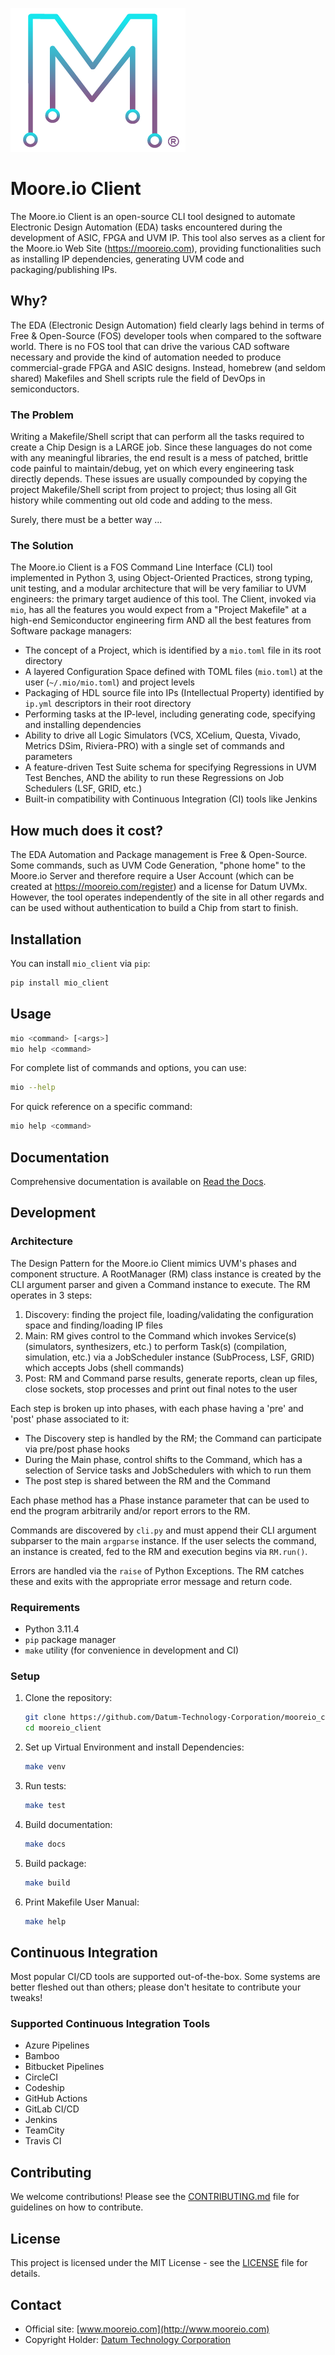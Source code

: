![Moore.io Client Logo](docs/source/_static/mio_logo.png)

# Moore.io Client

The Moore.io Client is an open-source CLI tool designed to automate Electronic Design Automation (EDA) tasks encountered
during the development of ASIC, FPGA and UVM IP. This tool also serves as a client for the Moore.io Web Site
(https://mooreio.com), providing functionalities such as installing IP dependencies, generating UVM code and
packaging/publishing IPs.

## Why?
The EDA (Electronic Design Automation) field clearly lags behind in terms of Free & Open-Source (FOS) developer tools
when compared to the software world. There is no FOS tool that can drive the various CAD software necessary and provide
the kind of automation needed to produce commercial-grade FPGA and ASIC designs. Instead, homebrew (and seldom shared)
Makefiles and Shell scripts rule the field of DevOps in semiconductors.

### The Problem
Writing a Makefile/Shell script that can perform all the tasks required to create a Chip Design is a LARGE job. Since
these languages do not come with any meaningful libraries, the end result is a mess of patched, brittle code painful to
maintain/debug, yet on which every engineering task directly depends. These issues are usually compounded by
copying the project Makefile/Shell script from project to project; thus losing all Git history while commenting
out old code and adding to the mess.

Surely, there must be a better way ...

### The Solution
The Moore.io Client is a FOS Command Line Interface (CLI) tool implemented in Python 3, using Object-Oriented
Practices, strong typing, unit testing, and a modular architecture that will be very familiar to UVM engineers: the
primary target audience of this tool. The Client, invoked via `mio`, has all the features you would expect from a
"Project Makefile" at a high-end Semiconductor engineering firm AND all the best features from Software package
managers:

 * The concept of a Project, which is identified by a `mio.toml` file in its root directory
 * A layered Configuration Space defined with TOML files (`mio.toml`) at the user (`~/.mio/mio.toml`) and project levels
 * Packaging of HDL source file into IPs (Intellectual Property) identified by `ip.yml` descriptors in their root directory
 * Performing tasks at the IP-level, including generating code, specifying and installing dependencies
 * Ability to drive all Logic Simulators (VCS, XCelium, Questa, Vivado, Metrics DSim, Riviera-PRO) with a single set of commands and parameters
 * A feature-driven Test Suite schema for specifying Regressions in UVM Test Benches, AND the ability to run these Regressions on Job Schedulers (LSF, GRID, etc.)
 * Built-in compatibility with Continuous Integration (CI) tools like Jenkins

## How much does it cost?
The EDA Automation and Package management is Free & Open-Source. Some commands, such as UVM Code Generation, "phone
home" to the Moore.io Server and therefore require a User Account (which can be created at
https://mooreio.com/register) and a license for Datum UVMx. However, the tool operates independently of the site in all
other regards and can be used without authentication to build a Chip from start to finish. 


## Installation

You can install `mio_client` via `pip`:

```sh
pip install mio_client
```

## Usage

```sh
mio <command> [<args>]
mio help <command>
```

For complete list of commands and options, you can use:

```sh
mio --help
```

For quick reference on a specific command:

```sh
mio help <command>
```

## Documentation

Comprehensive documentation is available on [Read the Docs](https://readthedocs.org/projects/mooreio_client).

## Development

### Architecture
The Design Pattern for the Moore.io Client mimics UVM's phases and component structure. A RootManager (RM) class instance
is created by the CLI argument parser and given a Command instance to execute. The RM operates in 3 steps:

1. Discovery: finding the project file, loading/validating the configuration space and finding/loading IP files
2. Main: RM gives control to the Command which invokes Service(s) (simulators, synthesizers, etc.) to perform Task(s) (compilation, simulation, etc.) via a JobScheduler instance (SubProcess, LSF, GRID) which accepts Jobs (shell commands) 
3. Post: RM and Command parse results, generate reports, clean up files, close sockets, stop processes and print out final notes to the user  

Each step is broken up into phases, with each phase having a 'pre' and 'post' phase associated to it:

* The Discovery step is handled by the RM; the Command can participate via pre/post phase hooks
* During the Main phase, control shifts to the Command, which has a selection of Service tasks and JobSchedulers with which to run them
* The post step is shared between the RM and the Command

Each phase method has a Phase instance parameter that can be used to end the program arbitrarily and/or report errors to the RM.

Commands are discovered by `cli.py` and must append their CLI argument subparser to the main `argparse` instance.
If the user selects the command, an instance is created, fed to the RM and execution begins via `RM.run()`.

Errors are handled via the `raise` of Python Exceptions. The RM catches these and exits with the appropriate error message and return code.


### Requirements

- Python 3.11.4
- `pip` package manager
- `make` utility (for convenience in development and CI)

### Setup

1. Clone the repository:
    ```sh
    git clone https://github.com/Datum-Technology-Corporation/mooreio_client.git
    cd mooreio_client
    ```

2. Set up Virtual Environment and install Dependencies:
    ```sh
    make venv
    ```

3. Run tests:
    ```sh
    make test
    ```

4. Build documentation:
    ```sh
    make docs
    ```

5. Build package:
    ```sh
    make build
    ```

6. Print Makefile User Manual:
    ```sh
    make help
    ```

## Continuous Integration
Most popular CI/CD tools are supported out-of-the-box. Some systems are better fleshed out than others; please don't
hesitate to contribute your tweaks!

### Supported Continuous Integration Tools
- Azure Pipelines
- Bamboo
- Bitbucket Pipelines
- CircleCI
- Codeship
- GitHub Actions
- GitLab CI/CD
- Jenkins
- TeamCity
- Travis CI

## Contributing

We welcome contributions! Please see the [CONTRIBUTING.md](CONTRIBUTING.md) file for guidelines on how to contribute.

## License

This project is licensed under the MIT License - see the [LICENSE](LICENSE) file for details.

## Contact

- Official site: [www.mooreio.com](http://www.mooreio.com)
- Copyright Holder: [Datum Technology Corporation](http://www.datumtc.ca)